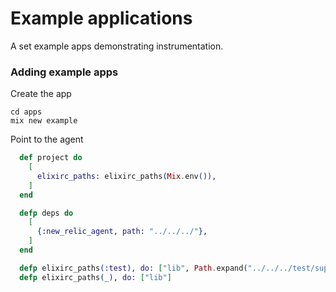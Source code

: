 # Example applications

A set example apps demonstrating instrumentation.

### Adding example apps

Create the app

```
cd apps
mix new example
```

Point to the agent

```elixir
  def project do
    [
      elixirc_paths: elixirc_paths(Mix.env()),
    ]
  end

  defp deps do
    [
      {:new_relic_agent, path: "../../../"},
    ]
  end

  defp elixirc_paths(:test), do: ["lib", Path.expand("../../../test/support")]
  defp elixirc_paths(_), do: ["lib"]
```
